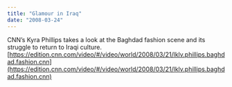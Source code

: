 ```yaml
---
title: "Glamour in Iraq"
date: "2008-03-24"
---
```


CNN’s Kyra Phillips takes a look at the Baghdad fashion scene and its struggle to return to Iraqi culture.[https://edition.cnn.com/video/#/video/world/2008/03/21/lklv.phillips.baghdad.fashion.cnn](https://edition.cnn.com/video/#/video/world/2008/03/21/lklv.phillips.baghdad.fashion.cnn)
